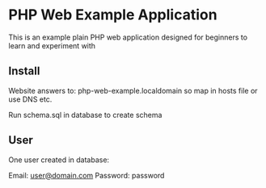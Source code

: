 # PHP Web Example Application

This is an example plain PHP web application designed for 
beginners to learn and experiment with

## Install

Website answers to: php-web-example.localdomain
so map in hosts file or use DNS etc.

Run schema.sql in database to create schema

## User

One user created in database:

Email: user@domain.com
Password: password

